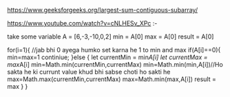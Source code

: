 https://www.geeksforgeeks.org/largest-sum-contiguous-subarray/

https://www.youtube.com/watch?v=cNLHESv_XPc :-

take some variable 
A = [6,-3,-10,0,2]
min = A[0]
max = A[0]
result = A[0]

for(i=1){
    //jab bhi 0 ayega humko set karna he 1 to min and max 
    if(A[i]==0){
        min=max=1
        continiue;
    }else {
        let currentMin = min*A[i]
        let currentMax = max*A[i]
        min=Math.min(currentMin,currentMax)
        min=Math.min(min,A[i])//Ho sakta he ki currunt value khud bhi sabse choti ho sakti he 
        max=Math.max(currentMin,currentMax)
        max=Math.min(max,A[i])
        result = max
    }
}